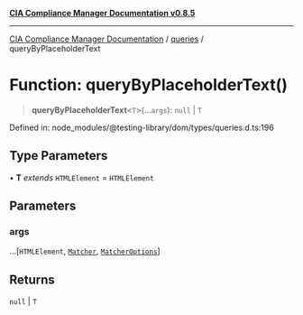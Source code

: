 [**CIA Compliance Manager Documentation v0.8.5**](../../../README.md)

***

[CIA Compliance Manager Documentation](../../../globals.md) / [queries](../README.md) / queryByPlaceholderText

# Function: queryByPlaceholderText()

> **queryByPlaceholderText**\<`T`\>(...`args`): `null` \| `T`

Defined in: node\_modules/@testing-library/dom/types/queries.d.ts:196

## Type Parameters

• **T** *extends* `HTMLElement` = `HTMLElement`

## Parameters

### args

...\[`HTMLElement`, [`Matcher`](../../../type-aliases/Matcher.md), [`MatcherOptions`](../../../interfaces/MatcherOptions.md)\]

## Returns

`null` \| `T`
